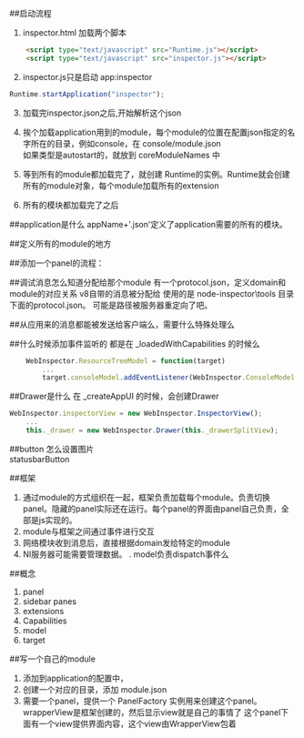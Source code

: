 
##启动流程
1. inspector.html 加载两个脚本
```html
    <script type="text/javascript" src="Runtime.js"></script>
    <script type="text/javascript" src="inspector.js"></script>
```
2. inspector.js只是启动 app:inspector
``` javascript
Runtime.startApplication("inspector");
```
3. 加载完inspector.json之后,开始解析这个json
4. 挨个加载application用到的module，每个module的位置在配置json指定的名字所在的目录，例如console，在 console/module.json  
    如果类型是autostart的，就放到 coreModuleNames 中
5. 等到所有的module都加载完了，就创建 Runtime的实例。Runtime就会创建所有的module对象，每个module加载所有的extension

6. 所有的模块都加载完了之后
    
##application是什么
appName+'.json'定义了application需要的所有的模块。

##定义所有的module的地方

##添加一个panel的流程：

##调试消息怎么知道分配给那个module
有一个protocol.json，定义domain和module的对应关系
v8自带的消息被分配给
使用的是 node-inspector\tools 目录下面的protocol.json。 可能是路径被服务器重定向了吧。

##从应用来的消息都能被发送给客户端么，需要什么特殊处理么

##什么时候添加事件监听的
都是在  _loadedWithCapabilities 的时候么  
```javascript
    WebInspector.ResourceTreeModel = function(target)
        ...
        target.consoleModel.addEventListener(WebInspector.ConsoleModel.Events.MessageAdded, this._consoleMessageAdded, this);
```
##Drawer是什么
在 _createAppUI 的时候，会创建Drawer
```javascript
WebInspector.inspectorView = new WebInspector.InspectorView();
    ...
    this._drawer = new WebInspector.Drawer(this._drawerSplitView);
```

##button
怎么设置图片  
statusbarButton


##框架
1. 通过module的方式组织在一起，框架负责加载每个module。负责切换panel。隐藏的panel实际还在运行。每个panel的界面由panel自己负责，全部是js实现的。
2. module与框架之间通过事件进行交互
3. 网络模块收到消息后，直接根据domain发给特定的module
4. NI服务器可能需要管理数据。
. model负责dispatch事件么

##概念
1. panel
2. sidebar panes
3. extensions
4. Capabilities
5. model
6. target


##写一个自己的module
1. 添加到application的配置中，
2. 创建一个对应的目录，添加 module.json
1. 需要一个panel，提供一个 PanelFactory 实例用来创建这个panel。
    wrapperView是框架创建的，然后显示view就是自己的事情了
    这个panel下面有一个view提供界面内容，这个view由WrapperView包着